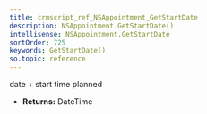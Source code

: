 ```yaml
---
title: crmscript_ref_NSAppointment_GetStartDate
description: NSAppointment.GetStartDate()
intellisense: NSAppointment.GetStartDate
sortOrder: 725
keywords: GetStartDate()
so.topic: reference
---
```



date + start time planned



* **Returns:** DateTime


